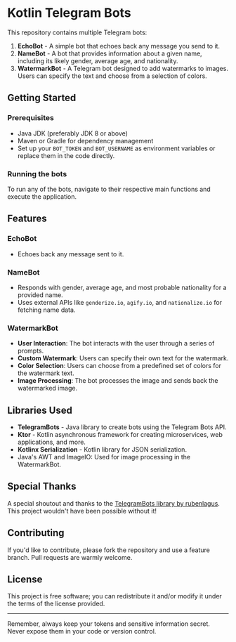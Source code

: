 # Kotlin Telegram Bots

This repository contains multiple Telegram bots:

1. **EchoBot** - A simple bot that echoes back any message you send to it.
2. **NameBot** - A bot that provides information about a given name, including its likely gender, average age, and nationality.
3. **WatermarkBot** - A Telegram bot designed to add watermarks to images. Users can specify the text and choose from a selection of colors.

## Getting Started

### Prerequisites

- Java JDK (preferably JDK 8 or above)
- Maven or Gradle for dependency management
- Set up your `BOT_TOKEN` and `BOT_USERNAME` as environment variables or replace them in the code directly.

### Running the bots

To run any of the bots, navigate to their respective main functions and execute the application.

## Features

### EchoBot

- Echoes back any message sent to it.

### NameBot

- Responds with gender, average age, and most probable nationality for a provided name.
- Uses external APIs like `genderize.io`, `agify.io`, and `nationalize.io` for fetching name data.

### WatermarkBot

- **User Interaction**: The bot interacts with the user through a series of prompts.
- **Custom Watermark**: Users can specify their own text for the watermark.
- **Color Selection**: Users can choose from a predefined set of colors for the watermark text.
- **Image Processing**: The bot processes the image and sends back the watermarked image.

## Libraries Used

- **TelegramBots** - Java library to create bots using the Telegram Bots API.
- **Ktor** - Kotlin asynchronous framework for creating microservices, web applications, and more.
- **Kotlinx Serialization** - Kotlin library for JSON serialization.
- Java's AWT and ImageIO: Used for image processing in the WatermarkBot.

## Special Thanks

A special shoutout and thanks to the [TelegramBots library by rubenlagus](https://github.com/rubenlagus/TelegramBots). This project wouldn't have been possible without it!

## Contributing

If you'd like to contribute, please fork the repository and use a feature branch. Pull requests are warmly welcome.

## License

This project is free software; you can redistribute it and/or modify it under the terms of the license provided.

---

Remember, always keep your tokens and sensitive information secret. Never expose them in your code or version control.
